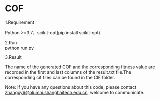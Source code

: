 # COF	
1.Requirement	

Python >=3.7，scikit-opt(pip install scikit-opt)       

2.Run       
python run.py       

3.Result
       
The name of the generated COF and the corresponding fitness value are recorded in the first and last columns of the result.txt file.The corresponding cif files can be found in the CIF folder.       

Note: If you have any questions about this code, please contact zhangxy6@alumni.shanghaitech.edu.cn, welcome to communicate.
